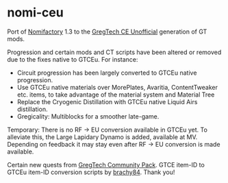 # nomi-ceu
Port of [Nomifactory](https://github.com/Nomifactory/Nomifactory) 1.3 to the [GregTech CE Unofficial](https://github.com/GregTechCEu/GregTech) generation of GT mods.

Progression and certain mods and CT scripts have been altered or removed due to the fixes native to GTCEu. For instance:
- Circuit progression has been largely converted to GTCEu native progression.
- Use GTCEu native materials over MorePlates, Avaritia, ContentTweaker etc. items, to take advantage of the material system and Material Tree
- Replace the Cryogenic Distillation with GTCEu native Liquid Airs distillation.
- Gregicality: Multiblocks for a smoother late-game.

Temporary: There is no RF -> EU conversion available in GTCEu yet. To alleviate this, the Large Lapidary Dynamo is added, available at MV.
Depending on feedback it may stay even after RF -> EU conversion is made available.

Certain new quests from [GregTech Community Pack](https://github.com/GregTechCEu/GregTech-Community-Pack).
GTCE item-ID to GTCEu item-ID conversion scripts by [brachy84](https://github.com/brachy84). 
Thank you!
